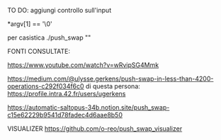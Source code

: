 TO DO:
aggiungi controllo sull'input

*argv[1] == '\0'

per casistica ./push_swap ""

FONTI CONSULTATE:

https://www.youtube.com/watch?v=wRvipSG4Mmk

https://medium.com/@ulysse.gerkens/push-swap-in-less-than-4200-operations-c292f034f6c0
di questa persona: https://profile.intra.42.fr/users/ugerkens

https://automatic-saltopus-34b.notion.site/push_swap-c15e62229b9541d78fadec4d6aae8b50

VISUALIZER
https://github.com/o-reo/push_swap_visualizer
